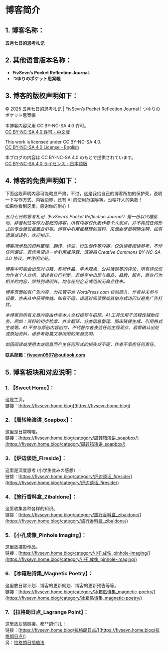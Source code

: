 # 博客简介

## 1. 博客名称：
**五月七日的思考札记**    

  
## 2. 其他语言版本名称：
- **FivSevn’s Pocket Reflection Journal.**  
- **つゆりのポケット思案帳**  

  
## 3. 博客的版权声明如下：
© 2025 五月七日的思考札记 | FivSevn’s Pocket Reflection Journal | つゆりのポケット思案帳  
  
本博客内容采用 CC BY-NC-SA 4.0 许可。  
[CC BY-NC-SA 4.0 许可 - 中文版](https://creativecommons.org/licenses/by-nc-sa/4.0/deed.zh-hans)  
  
This work is licensed under CC BY-NC-SA 4.0.  
[CC BY-NC-SA 4.0 License - English](https://creativecommons.org/licenses/by-nc-sa/4.0/deed.en)
  
本ブログの内容は CC BY-NC-SA 4.0 のもとで提供されています。  
[CC BY-NC-SA 4.0 ライセンス - 日本語版](https://creativecommons.org/licenses/by-nc-sa/4.0/deed.ja)  

  
## 4. 博客的免责声明如下：  
下面这段声明内容可能略显严肃，不过，这是我给自己的博客所加的保护壳，说明一下写作方式、内容边界，还有 AI 的使用范围等等。没啥吓人的条款！  
如果你看到这里，感谢你的耐心！  
  
*五⽉七⽇的思考札记（FivSevn’s Pocket Reflection Journal）是⼀份以兴趣驱动、⾮营利性写作为基础的博客，所有内容仅代表作者个⼈观点，并不构成任何形式的专业建议或商业引导。博客中引用或整理的资料，来源会尽量明确注明，如有遗漏或误引，欢迎指正。*  
  
*博客所涉及的资料整理、翻译、评述、衍⽣创作等内容，仅供读者阅读参考，不作任何保证。若您希望进一步引用或转载，请遵循 Creative Commons BY-NC-SA 4.0 协议，并注明出处。*  
  
*博客中可能会出现对书籍、影视作品、学术观点、公共话题等的评论，所有评论仅为作者个人立场，请读者自行判断。若博客中出现与商品、品牌、服务、商业行为相关的内容，除特别说明外，均与任何企业或组织无商业往来。*  
  
*博客页面如有广告内容，为托管平台 WordPress.com 自动插入，作者并未参与设置，亦未从中获得收益。如有不适，请通过阅读器或其他方式访问以避免广告打扰。*  
  
*本博客的所有文章内容由作者本人全权撰写与把控。AI 工具仅用于流程性辅助任务，例如：资料的初步检索、外文翻译、分类信息整理、图床链接生成、引用格式生成等。AI 不参与原创内容创作，不代替作者表达任何主观观点。若需确认出处或原始资料，请参考每篇文章所附的来源说明。*  
  
*如因阅读或使用本站信息而产生任何形式的损失或不便，作者不承担任何责任。*  
  
**联系邮箱：fivsevn0507@outlook.com**  

  
## 5. 博客板块和对应说明：
### 1. 【Sweet Home】：
这是主页。  
链接：[https://fivsevn.home.blog](https://fivsevn.home.blog)  
  
### 2. 【周转箱演讲_Soapbox】：
这里是日常唠嗑。  
链接：[https://fivsevn.home.blog/category/周转箱演讲_soapbox/](https://fivsevn.home.blog/category/周转箱演讲_soapbox/)  
  
### 3. 【炉边谈话_Fireside】：
这里是深度思考 (小学生並みの感想）！  
链接：[https://fivsevn.home.blog/category/炉边谈话_fireside/](https://fivsevn.home.blog/category/炉边谈话_fireside/)  
  
### 4. 【旅行香料盒_Zibaldone】：
这里收集各种各样的知识。  
链接：[https://fivsevn.home.blog/category/旅行香料盒_zibaldone/](https://fivsevn.home.blog/category/旅行香料盒_zibaldone/)  
  
### 5. 【小孔成像_Pinhole Imaging】：
这里放摄影作品。  
链接：[https://fivsevn.home.blog/category/小孔成像_pinhole-imaging/](https://fivsevn.home.blog/category/小孔成像_pinhole-imaging/)  
  
### 6. 【冰箱贴诗集_Magnetic Poetry】：
这里放日常计划、博客的更新规划、博客的更新预告等等。  
链接：[https://fivsevn.home.blog/category/冰箱贴诗集_magnetic-poetry/](https://fivsevn.home.blog/category/冰箱贴诗集_magnetic-poetry/)  
  
### 7. 【拉格朗日点_Lagrange Point】：
这里放友情链接。都**鸽们儿！  
链接：[https://fivsevn.home.blog/拉格朗日点/](https://fivsevn.home.blog/拉格朗日点/)   
另：[拉格朗日插值法](https://www.cnblogs.com/olderciyuan/p/15578688.html)  
  
